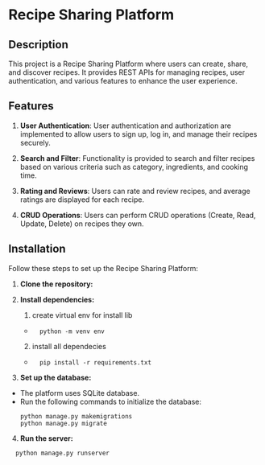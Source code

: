 # Recipe Sharing Platform
## Description

This project is a Recipe Sharing Platform where users can create, share, and discover recipes. It provides REST APIs for managing recipes, user authentication, and various features to enhance the user experience.

## Features

1. **User Authentication**: User authentication and authorization are implemented to allow users to sign up, log in, and manage their recipes securely.

2. **Search and Filter**: Functionality is provided to search and filter recipes based on various criteria such as category, ingredients, and cooking time.

3. **Rating and Reviews**: Users can rate and review recipes, and average ratings are displayed for each recipe.

4. **CRUD Operations**: Users can perform CRUD operations (Create, Read, Update, Delete) on recipes they own.

## Installation

Follow these steps to set up the Recipe Sharing Platform:

1. **Clone the repository:**

2. **Install dependencies:**
    1. create virtual env for install lib
    - ``` 
        python -m venv env
      ```
 
    2. install all dependecies 
    - ```
        pip install -r requirements.txt
      ```

3. **Set up the database:**
- The platform uses SQLite database.
- Run the following commands to initialize the database:
  ```
  python manage.py makemigrations
  python manage.py migrate
  ```

4. **Run the server:**
```
  python manage.py runserver
```


